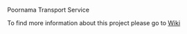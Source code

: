 Poornama Transport Service

To find more information about this project please go to [Wiki](http://code.dedunu.info/poornama/wiki/Home)
